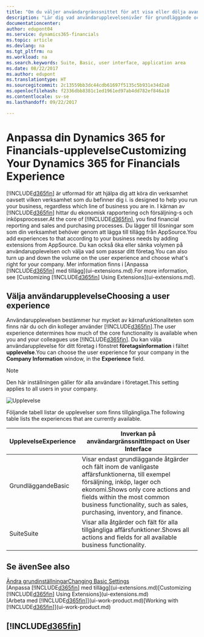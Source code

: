 ```yaml
---
title: "Om du väljer användargränssnittet för att visa eller dölja avancerade funktioner | Microsoft Docs"
description: "Lär dig vad användarupplevelsenivåer för grundläggande och paket betyder för användargränssnittet, moduler och företaget i Dynamics 365 for Financials."
documentationcenter: 
author: edupont04
ms.service: dynamics365-financials
ms.topic: article
ms.devlang: na
ms.tgt_pltfrm: na
ms.workload: na
ms.search.keywords: Suite, Basic, user interface, application area
ms.date: 08/22/2017
ms.author: edupont
ms.translationtype: HT
ms.sourcegitcommit: 2c13559bb3dc44cdb61697f5135c5b931e34d2a8
ms.openlocfilehash: f2336dbb8381c1ed1961ed97ab4dd782ef846a10
ms.contentlocale: sv-se
ms.lasthandoff: 09/22/2017

---
```

# <a name="customizing-your-dynamics-365-for-financials-experience"></a><span data-ttu-id="bc2bf-103">Anpassa din Dynamics 365 for Financials-upplevelse</span><span class="sxs-lookup"><span data-stu-id="bc2bf-103">Customizing Your Dynamics 365 for Financials Experience</span></span>
[!INCLUDE[d365fin](includes/d365fin_md.md)]<span data-ttu-id="bc2bf-104"> är utformad för att hjälpa dig att köra din verksamhet oavsett vilken verksamhet som du befinner dig i.</span><span class="sxs-lookup"><span data-stu-id="bc2bf-104"> is designed to help you run your business, regardless which line of business you are in.</span></span> <span data-ttu-id="bc2bf-105">I kärnan av [!INCLUDE[d365fin](includes/d365fin_md.md)] hittar du ekonomisk rapportering och försäljning-s och inköpsprocesser.</span><span class="sxs-lookup"><span data-stu-id="bc2bf-105">At the core of [!INCLUDE[d365fin](includes/d365fin_md.md)], you find financial reporting and sales and purchasing processes.</span></span> <span data-ttu-id="bc2bf-106">Du lägger till lösningar som som din verksamhet behöver genom att lägga till tillägg från AppSource.</span><span class="sxs-lookup"><span data-stu-id="bc2bf-106">You add experiences to that according to your business needs by adding extensions from AppSource.</span></span> <span data-ttu-id="bc2bf-107">Du kan också öka eller sänka volymen på användarupplevelsen och välja vad som passar ditt företag.</span><span class="sxs-lookup"><span data-stu-id="bc2bf-107">You can also turn up and down the volume on the user experience and choose what's right for your company.</span></span> <span data-ttu-id="bc2bf-108">Mer information finns i [Anpassa [!INCLUDE[d365fin](includes/d365fin_md.md)] med tillägg](ui-extensions.md).</span><span class="sxs-lookup"><span data-stu-id="bc2bf-108">For more information, see [Customizing [!INCLUDE[d365fin](includes/d365fin_md.md)] Using Extensions](ui-extensions.md).</span></span>

## <a name="choosing-a-user-experience"></a><span data-ttu-id="bc2bf-109">Välja användarupplevelse</span><span class="sxs-lookup"><span data-stu-id="bc2bf-109">Choosing a user experience</span></span>
<span data-ttu-id="bc2bf-110">Användarupplevelsen bestämmer hur mycket av kärnafunktionaliteten som finns när du och din kolleger använder [!INCLUDE[d365fin](includes/d365fin_md.md)].</span><span class="sxs-lookup"><span data-stu-id="bc2bf-110">The user experience determines how much of the core functionality is available when you and your colleagues use [!INCLUDE[d365fin](includes/d365fin_md.md)].</span></span> <span data-ttu-id="bc2bf-111">Du kan välja användarupplevelse för ditt företag i fönstret **företagsinformation** i fältet **upplevelse**.</span><span class="sxs-lookup"><span data-stu-id="bc2bf-111">You can choose the user experience for your company in the **Company Information** window, in the **Experience** field.</span></span>

> [!NOTE]  
>   <span data-ttu-id="bc2bf-112">Den här inställningen gäller för alla användare i företaget.</span><span class="sxs-lookup"><span data-stu-id="bc2bf-112">This setting applies to all users in your company.</span></span>

![Upplevelse](media/ui-experience/experience.gif)

<span data-ttu-id="bc2bf-114">Följande tabell listar de upplevelser som finns tillgängliga.</span><span class="sxs-lookup"><span data-stu-id="bc2bf-114">The following table lists the experiences that are currently available.</span></span>

| <span data-ttu-id="bc2bf-115">Upplevelse</span><span class="sxs-lookup"><span data-stu-id="bc2bf-115">Experience</span></span> | <span data-ttu-id="bc2bf-116">Inverkan på användargränssnitt</span><span class="sxs-lookup"><span data-stu-id="bc2bf-116">Impact on User Interface</span></span> |
| --- | --- |
| <span data-ttu-id="bc2bf-117">Grundläggande</span><span class="sxs-lookup"><span data-stu-id="bc2bf-117">Basic</span></span> |<span data-ttu-id="bc2bf-118">Visar endast grundläggande åtgärder och fält inom de vanligaste affärsfunktionerna, till exempel försäljning, inköp, lager och ekonomi.</span><span class="sxs-lookup"><span data-stu-id="bc2bf-118">Shows only core actions and fields within the most common business functionality, such as sales, purchasing, inventory, and finance.</span></span> |
| <span data-ttu-id="bc2bf-119">Suite</span><span class="sxs-lookup"><span data-stu-id="bc2bf-119">Suite</span></span> |<span data-ttu-id="bc2bf-120">Visar alla åtgärder och fält för alla tillgängliga affärsfunktioner.</span><span class="sxs-lookup"><span data-stu-id="bc2bf-120">Shows all actions and fields for all available business functionality.</span></span>|

## <a name="see-also"></a><span data-ttu-id="bc2bf-121">Se även</span><span class="sxs-lookup"><span data-stu-id="bc2bf-121">See also</span></span>
[<span data-ttu-id="bc2bf-122">Ändra grundinställningar</span><span class="sxs-lookup"><span data-stu-id="bc2bf-122">Changing Basic Settings</span></span>](ui-change-basic-settings.md)  
<span data-ttu-id="bc2bf-123">[Anpassa [!INCLUDE[d365fin](includes/d365fin_md.md)] med tillägg](ui-extensions.md)</span><span class="sxs-lookup"><span data-stu-id="bc2bf-123">[Customizing [!INCLUDE[d365fin](includes/d365fin_md.md)] Using Extensions](ui-extensions.md)</span></span>  
<span data-ttu-id="bc2bf-124">[Arbeta med [!INCLUDE[d365fin](includes/d365fin_md.md)]](ui-work-product.md)</span><span class="sxs-lookup"><span data-stu-id="bc2bf-124">[Working with [!INCLUDE[d365fin](includes/d365fin_md.md)]](ui-work-product.md)</span></span>

## [!INCLUDE[d365fin](includes/free_trial_md.md)]

